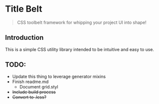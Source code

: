 # Title Belt

> CSS toolbelt framework for whipping your project UI into shape!


## Introduction

This is a simple CSS utility library intended to be intuitive and easy to use.


## TODO:
- Update this thing to leverage generator mixins
- Finish readme.md
    - Document grid.styl
- ~~Include build process~~
- ~~Convert to .less?~~
